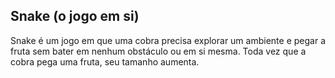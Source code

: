 ## Snake (o jogo em si)

Snake é um jogo em que uma cobra precisa explorar um ambiente e pegar a fruta sem bater em nenhum obstáculo ou em si mesma. Toda vez que a cobra pega uma fruta, seu tamanho aumenta.
